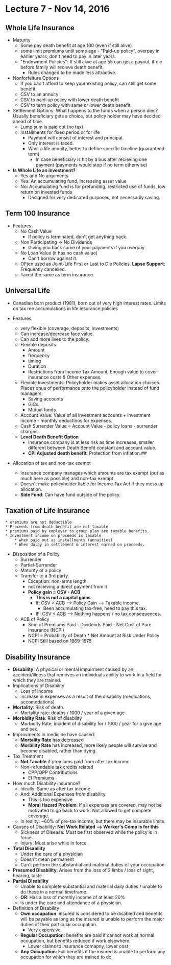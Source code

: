 # Lecture 7 - Nov 14, 2016

## Whole Life Insurance
* Maturity
    * Some pay death benefit at age 100 (even if still alive)
    * some limit premiums until some age - "Paid-up policy", overpay in earlier years, don't need to pay in later years.
    * "Endowment Policies": If still alive at age 55 can get a payout, if die before family will recieve death benefit. 
        * Rules changed to be made less attractive.
* Nonforfeiture Options
    * If you can't afford to keep your existing policy, can still get some benefit.
    * CSV to an annuity
    * CSV to paid-up policy with lower death benefit
    * CSV to term policy with same or lower death benefit.
* Settlement Options: What happens to the funds when a person dies? Usually beneficiary gets a choice, but policy holder may have decided ahead of time. 
    * Lump sum is paid out (no tax)
    * Installments for fixed period or for life 
        * Payment will consist of interest and principal.
        * Only interest is taxed.
        * Want a life annuity, better to define specific timeline (guaranteed term)
            * In case beneficiary is hit by a bus after recieving one payment (payments would stop if no term otherwise)
* **Is Whole Life an investment?**
    * Yes and No arguments
    * Yes: An accumulating fund, increasing asset value
    * No: Accumulating fund is for prefunding, restricted use of funds, low return on invested funds
        * Designed for very dedicated purposes, not necessarily saving.

## Term 100 Insurance
* Features
    * No Cash Value
        * If policy is terminated, don't get anything back.
    * Non Participating => No Dividends
        * Giving you back some of your payments if you overpay
    * No Loan Value (it has no cash value)
        * Can't borrow against it.
    * OFten used as Joint-Life First or Last to Die Policies. **Lapse Support**: Frequently cancelled.
    * Taxed the same as term insurance.

## Universal Life
* Canadian born product (1981), born out of very high interest rates. Limits on tax ree accumulations in life insurance policies

* Features
    * very flexible (coverage, deposits, investments)
    * Can increase/decrease face value.
    * Can add more lives to the policy.
    * Flexible deposits
        * Amount
        * frequency
        * timing
        * Duration
        * Restrictions from Income Tax Amount, Enough value to cover insurance costs & Other expenses.
    * Flexible Investments: Policyholder makes asset allocation choices. Places onus of performance onto the policyholder instead of fund managers.
        * Saving accounts
        * GICs
        * Mutual funds
    * Account Value: Value of all investment accounts + investment income - monthly deductinos for expenses.
    * Cash Surrender Value = Account Value - policy loans - surrender charges.
    * **Level Death Benefit Option**
        * Insurance company is at less risk as time increases, smaller different between Death Benefit constant and account value.
        * **CPI Adjusted death benefit**: Protection from inflation.##
* Allocation of tax and non-tax exempt
    * Insurance company manages which amounts are tax exempt (put as much here as possible) and non-tax exempt.
    * Doesn't make policyholder liable for Income Tax Act if they mess up allocation.
    * **Side Fund**: Can have fund outside of the policy.
    
## Taxation of Life Insurance
    * oremiums are not deductible
    * Proceeds from death benefit are not taxable
    * premiums paid by employer to group plan are taxable benefits.
    * Investment income on proceeds is taxable
        * when paid out as installments (annuities)
        * When dalay in settlement & interest earned on proceeds.
* Disposition of a Policy
    * Surrender 
    * Partial-Surrender
    * Maturity of a policy
    * Transfer to a 3rd party.
        * Exception: non-arms length
        * not recieving a direct payment from it
        * **Policy gain = CSV - ACB**
            * **This is not a capital gains**
            * If: CSV > ACB --> Policy Gain --> Taxable income. 
                * Been accumulating tax-free, need to pay this tax.
            * IF: CSV < ACB --> Nothing happens / no tax consequences.
    * ACB of Policy
        * Sum of Premiums Paid - Dividends Paid - Net Cost of Pure Insurance (NCPI)
        * NCPI = Probability of Death * Net Amount at Risk Under Policy 
        * NCPI Still based on 1969-1975

## Disability Insurance
* **Disability**: A physical or mental impairment caused by an accident/illness that removes an individuals ability to work in a field for which they are trained.
* Implications of Disability
    * Loss of income
    * increase in expenses as a result of the disability (medications, accomodations)
* **Mortality**: Risk of death. 
    * Mortality rate: deaths / 1000 / year of a given age
* **Morbidity Rate**: Risk of disability
    * Morbidity Rate: incident of disability for / 1000 / year for a give age and sex.
* Improvments in medicine have caused:
    * **Mortality Rate** has decreased
    * **Morbility Rate** has increased, more likely people will survive and become disabled, rather than dying.
* Tax Treatment
    * **Not Taxable** if premiums paid from after tax income.
    * Non-refundable tax credits related
        * CPP/QPP Contributions
        * EI Premiums
* How much Disability insurance?
    * Ideally: Same as after tax income
    * And: Additional Expenses from disability
        * This is too expensive
        * **Moral Hazard Problem**: If all expenses are covered, may not be motivated to go back to work. Not allowed to get complete coverage.
    * In reality: ~60% of pre-tax income, but there may be insurable limits.
* Causes of Disability: **Not Work Related --> Worker's Comp is for this**
    * Sickness of Disease: Must be first observed while the policy is in force.
    * Injury: Must arise while in force.
* **Total Disability**
    * Under the care of a physician
    * Doesn't mean permanent
    * Can't perform the substantial and material duties of your occupation.
* **Presumed Disability**: Arises from the loss of 2 limbs / loss of sight, hearing, taste
* **Partial Disability**
    * Unable to complete substantial and material daily duties / unable to do these in a normal timeframe.
    * **OR**: Has a loss of monthly income of at least 20%
    * is under the care and attendance of a physician.
* Definition of Disability
    * **Own occupation**: insured is considered to be disabled and benefits will be payable as long as the insured is unable to perform the major duties of their particular occupation.
        * Very expensive.
    * **Regular Occupation**: benefits are paid if cannot work at normal occupation, but benefits reduced if work elsewhere.
        * Lower claims to insurance comapny, lower cost
    * **Any Occupation**: Full benefits if the insured is unable to perform any occupation for which they are trained to do.

